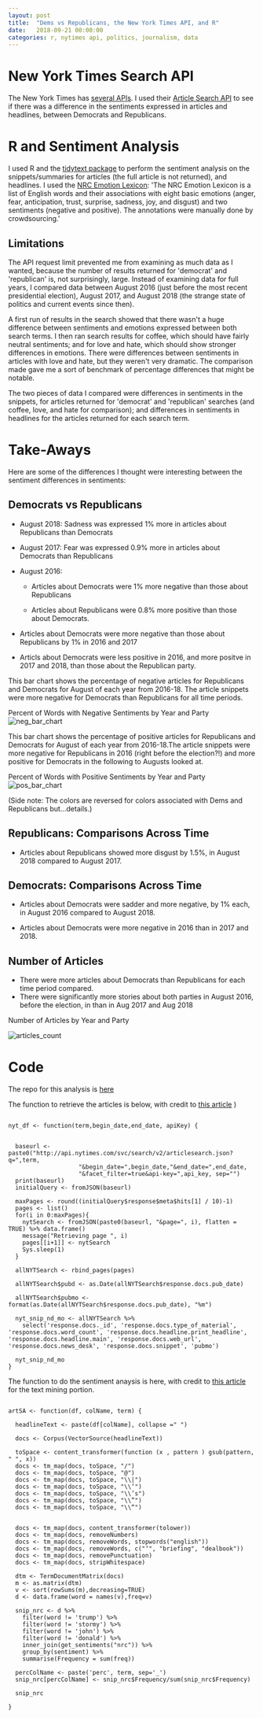 ```yaml
---
layout: post
title:  "Dems vs Republicans, the New York Times API, and R"
date:   2018-09-21 00:00:00
categories: r, nytimes api, politics, journalism, data
---
```


# New York Times Search API
The New York Times has [several APIs](https://developer.nytimes.com/). I used their [Article Search API](https://developer.nytimes.com/article_search_v2.json) to see if there was a difference in the sentiments expressed in articles and headlines, between Democrats and Republicans. 

# R and Sentiment Analysis
I used R and the [tidytext package](https://cran.r-project.org/web/packages/tidytext/vignettes/tidytext.html) to perform the sentiment analysis on the snippets/summaries for articles (the full article is not returned), and headlines. I used the [NRC Emotion Lexicon](https://saifmohammad.com/WebPages/NRC-Emotion-Lexicon.htm): 'The NRC Emotion Lexicon is a list of English words and their associations with eight basic emotions (anger, fear, anticipation, trust, surprise, sadness, joy, and disgust) and two sentiments (negative and positive). The annotations were manually done by crowdsourcing.'

## Limitations
The API request limit prevented me from examining as much data as I wanted, because the number of results returned for 'democrat' and 'republican' is, not surprisingly, large. Instead of examining data for full years, I compared data between August 2016 (just before the most recent presidential election), August 2017, and August 2018 (the strange state of politics and current events since then). 

A first run of results in the search showed that there wasn't a huge difference between sentiments and emotions expressed between both search terms. I then ran search results for coffee, which should have fairly neutral sentiments; and for love and hate, which should show stronger differences in emotions. There were differences between sentiments in articles with love and hate, but they weren't very dramatic. The comparison made gave me a sort of benchmark of percentage differences that might be notable. 

The two pieces of data I compared were differences in sentiments in the snippets, for articles returned for 'democrat' and 'republican' searches (and coffee, love, and hate for comparison); and differences in sentiments in headlines for the articles returned for each search term. 

# Take-Aways

Here are some of the differences I thought were interesting between the sentiment differences in sentiments: 

## Democrats vs Republicans

* August 2018: Sadness was expressed 1% more in articles about Republicans than Democrats

* August 2017: Fear was expressed 0.9% more in articles about Democrats than Republicans

* August 2016: 

  * Articles about Democrats were 1% more negative than those about Republicans

  * Articles about Republicans were 0.8% more positive than those about Democrats. 

* Articles about Democrats were more negative than those about Republicans by 1% in 2016 and 2017

* Articls about Democrats were less positive in 2016, and more positve in 2017 and 2018, than those about the Republican party. 

This bar chart shows the percentage of negative articles for Republicans and Democrats for August of each year from 2016-18. The article snippets were more negative for Democrats than Republicans for all time periods. 

Percent of Words with Negative Sentiments by Year and Party
![neg_bar_chart](https://nadinesk.github.io/images/bar_neg.png)

This bar chart shows the percentage of positive articles for Republicans and Democrats for August of each year from 2016-18.The article snippets were more negative for Republicans in 2016 (right before the election?!) and more positive for Democrats in the following to Augusts looked at. 

Percent of Words with Positive Sentiments by Year and Party
![pos_bar_chart](https://nadinesk.github.io/images/bar_pos.png)

(Side note: The colors are reversed for colors associated with Dems and Republicans but...details.)

## Republicans: Comparisons Across Time

* Articles about Republicans showed more disgust by 1.5%, in August 2018 compared to August 2017.

## Democrats: Comparisons Across Time

* Articles about Democrats were sadder and more negative, by 1% each, in August 2016 compared to August 2018. 

* Articles about Democrats were more negative in 2016 than in 2017 and 2018. 

## Number of Articles

* There were more articles about Democrats than Republicans for each time period compared.
* There were significantly more stories about both parties in August 2016, before the election, in than in Aug 2017 and Aug 2018

Number of Articles by Year and Party

![articles_count](https://nadinesk.github.io/images/artCt.png)

# Code

The repo for this analysis is [here](link)

The function to retrieve the articles is below, with credit to [this article](http://www.storybench.org/working-with-the-new-york-times-api-in-r/)
)

```

nyt_df <- function(term,begin_date,end_date, apiKey) {

  
  baseurl <- paste0("http://api.nytimes.com/svc/search/v2/articlesearch.json?q=",term,
                    "&begin_date=",begin_date,"&end_date=",end_date,
                    "&facet_filter=true&api-key=",api_key, sep="")
  print(baseurl)
  initialQuery <- fromJSON(baseurl)
  
  maxPages <- round((initialQuery$response$meta$hits[1] / 10)-1) 
  pages <- list()
  for(i in 0:maxPages){
    nytSearch <- fromJSON(paste0(baseurl, "&page=", i), flatten = TRUE) %>% data.frame() 
    message("Retrieving page ", i)
    pages[[i+1]] <- nytSearch 
    Sys.sleep(1) 
  }
  
  allNYTSearch <- rbind_pages(pages)

  allNYTSearch$pubd <- as.Date(allNYTSearch$response.docs.pub_date)
  
  allNYTSearch$pubmo <- format(as.Date(allNYTSearch$response.docs.pub_date), "%m")

  nyt_snip_nd_mo <- allNYTSearch %>%
    select('response.docs._id', 'response.docs.type_of_material', 'response.docs.word_count', 'response.docs.headline.print_headline', 'response.docs.headline.main', 'response.docs.web_url', 'response.docs.news_desk', 'response.docs.snippet', 'pubmo')
   
  nyt_snip_nd_mo
}

```

The function to do the sentiment anaysis is here, with credit to [this article](http://www.sthda.com/english/wiki/text-mining-and-word-cloud-fundamentals-in-r-5-simple-steps-you-should-know) for the text mining portion. 

```

artSA <- function(df, colName, term) {
  
  headlineText <- paste(df[colName], collapse =" ")
  
  docs <- Corpus(VectorSource(headlineText))
  
  toSpace <- content_transformer(function (x , pattern ) gsub(pattern, " ", x))
  docs <- tm_map(docs, toSpace, "/")
  docs <- tm_map(docs, toSpace, "@")
  docs <- tm_map(docs, toSpace, "\\|")
  docs <- tm_map(docs, toSpace, "\\‘")
  docs <- tm_map(docs, toSpace, "\\’s")
  docs <- tm_map(docs, toSpace, "\\”")
  docs <- tm_map(docs, toSpace, "\\“")
  
 
  docs <- tm_map(docs, content_transformer(tolower))
  docs <- tm_map(docs, removeNumbers)
  docs <- tm_map(docs, removeWords, stopwords("english"))
  docs <- tm_map(docs, removeWords, c("‘", "briefing", "dealbook")) 
  docs <- tm_map(docs, removePunctuation)
  docs <- tm_map(docs, stripWhitespace)
  
  dtm <- TermDocumentMatrix(docs)
  m <- as.matrix(dtm)
  v <- sort(rowSums(m),decreasing=TRUE)
  d <- data.frame(word = names(v),freq=v)
  
  snip_nrc <- d %>%
    filter(word != 'trump') %>%
    filter(word != 'stormy') %>%
    filter(word != 'john') %>%
    filter(word != 'donald') %>%
    inner_join(get_sentiments("nrc")) %>%
    group_by(sentiment) %>% 
    summarise(Frequency = sum(freq))
  
  percColName <- paste('perc', term, sep='_')
  snip_nrc[percColName] <- snip_nrc$Frequency/sum(snip_nrc$Frequency)
  
  snip_nrc
  
}

```
